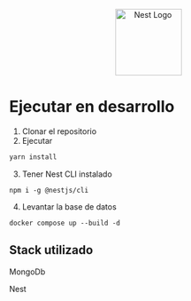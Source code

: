 <p align="center">
  <a href="http://nestjs.com/" target="blank"><img src="https://nestjs.com/img/logo-small.svg" width="120" alt="Nest Logo" /></a>
</p>

# Ejecutar en desarrollo

1. Clonar el repositorio
2. Ejecutar
   
```bash
yarn install
```
3. Tener Nest CLI instalado
```
npm i -g @nestjs/cli
```

4. Levantar la base de datos
```
docker compose up --build -d
```

## Stack utilizado
MongoDb

Nest